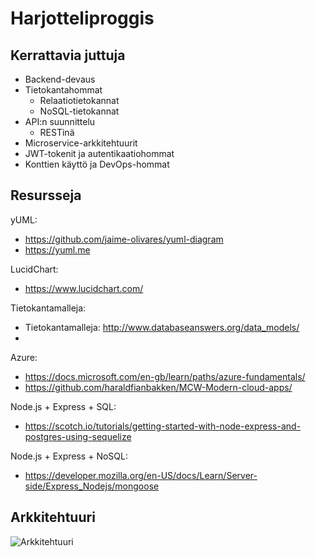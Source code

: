 # Harjotteliproggis

## Kerrattavia juttuja

- Backend-devaus
- Tietokantahommat
  - Relaatiotietokannat
  - NoSQL-tietokannat
- API:n suunnittelu
  - RESTinä
- Microservice-arkkitehtuurit
- JWT-tokenit ja autentikaatiohommat
- Konttien käyttö ja DevOps-hommat

## Resursseja

yUML:

- https://github.com/jaime-olivares/yuml-diagram
- https://yuml.me

LucidChart:

- https://www.lucidchart.com/

Tietokantamalleja:

- Tietokantamalleja: http://www.databaseanswers.org/data_models/
-

Azure:

- https://docs.microsoft.com/en-gb/learn/paths/azure-fundamentals/
- https://github.com/haraldfianbakken/MCW-Modern-cloud-apps/

Node.js + Express + SQL:

- https://scotch.io/tutorials/getting-started-with-node-express-and-postgres-using-sequelize

Node.js + Express + NoSQL:

- https://developer.mozilla.org/en-US/docs/Learn/Server-side/Express_Nodejs/mongoose

## Arkkitehtuuri

![Arkkitehtuuri](http://www.plantuml.com/plantuml/proxy?src=https://raw.githubusercontent.com/Zeukkari/harjotteluproggis/master/arkkitehtuuri.yuml)
